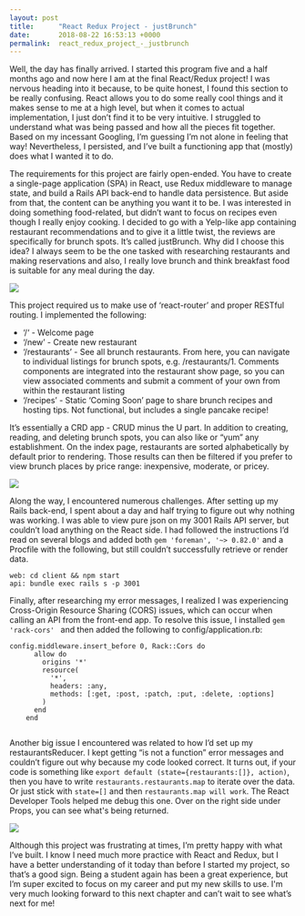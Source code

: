```yaml
---
layout: post
title:      "React Redux Project - justBrunch"
date:       2018-08-22 16:53:13 +0000
permalink:  react_redux_project_-_justbrunch
---
```



Well, the day has finally arrived. I started this program five and a half months ago and now here I am at the final React/Redux project! I was nervous heading into it because, to be quite honest, I found this section to be really confusing. React allows you to do some really cool things and it makes sense to me at a high level, but when it comes to actual implementation, I just don’t find it to be very intuitive. I struggled to understand what was being passed and how all the pieces fit together. Based on my incessant Googling, I’m guessing I’m not alone in feeling that way! Nevertheless, I persisted, and I’ve built a functioning app that (mostly) does what I wanted it to do.

The requirements for this project are fairly open-ended. You have to create a single-page application (SPA) in React, use Redux middleware to manage state, and build a Rails API back-end to handle data persistence. But aside from that, the content can be anything you want it to be. I was interested in doing something food-related, but didn’t want to focus on recipes even though I really enjoy cooking. I decided to go with a Yelp-like app containing restaurant recommendations and to give it a little twist, the reviews are specifically for brunch spots. It’s called justBrunch. Why did I choose this idea? I always seem to be the one tasked with researching restaurants and making reservations and also, I really love brunch and think breakfast food is suitable for any meal during the day.

![](https://i.imgur.com/A9vcCgc.jpg?1)

This project required us to make use of ‘react-router’ and proper RESTful routing. I implemented the following:

* ‘/‘ - Welcome page
* ‘/new’ - Create new restaurant
* ‘/restaurants’ - See all brunch restaurants. From here, you can navigate to individual listings for brunch spots, e.g. /restaurants/1. Comments components are integrated into the restaurant show page, so you can view associated comments and submit a comment of your own from within the restaurant listing
* ‘/recipes’ - Static ‘Coming Soon’ page to share brunch recipes and hosting tips. Not functional, but includes a single pancake recipe!

It’s essentially a CRD app - CRUD minus the U part. In addition to creating, reading, and deleting brunch spots, you can also like or “yum” any establishment. On the index page, restaurants are sorted alphabetically by default prior to rendering. Those results can then be filtered if you prefer to view brunch places by price range: inexpensive, moderate, or pricey.

![](https://i.imgur.com/WfnD2zP.png?1)

Along the way, I encountered numerous challenges. After setting up my Rails back-end, I spent about a day and half trying to figure out why nothing was working. I was able to view pure json on my 3001 Rails API server, but couldn’t load anything on the React side. I had followed the instructions I’d read on several blogs and added both `gem 'foreman', '~> 0.82.0'` and a Procfile with the following, but still couldn’t successfully retrieve or render data.

```
web: cd client && npm start
api: bundle exec rails s -p 3001

```

Finally, after researching my error messages, I realized I was experiencing Cross-Origin Resource Sharing (CORS) issues, which can occur when calling an API from the front-end app. To resolve this issue, I installed `gem 'rack-cors' ` and then added the following to config/application.rb:

```
config.middleware.insert_before 0, Rack::Cors do
      allow do
        origins '*'
        resource(
          '*',
          headers: :any,
          methods: [:get, :post, :patch, :put, :delete, :options]
        )
      end
    end
		
```

Another big issue I encountered was related to how I’d set up my restaurantsReducer. I kept getting “is not a function” error messages and couldn’t figure out why because my code looked correct. It turns out, if your code is something like `export default (state={restaurants:[]}, action)`, then you have to write `restaurants.restaurants.map` to iterate over the data. Or just stick with `state=[]` and then `restaurants.map will work`. The React Developer Tools helped me debug this one. Over on the right side under Props, you can see what's being returned.

![](https://i.imgur.com/cXuadrZ.png?1)

Although this project was frustrating at times, I’m pretty happy with what I’ve built. I know I need much more practice with React and Redux, but I have a better understanding of it today than before I started my project, so that’s a good sign. Being a student again has been a great experience, but I’m super excited to focus on my career and put my new skills to use. I'm very much looking forward to this next chapter and can’t wait to see what’s next for me!

